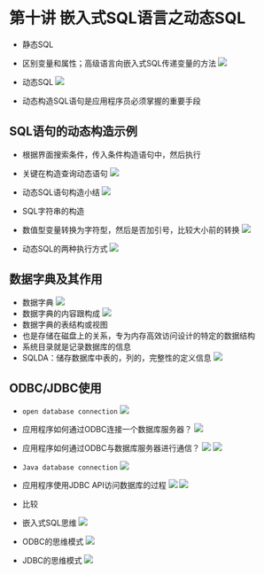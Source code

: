 
# 第十讲 嵌入式SQL语言之动态SQL

- 静态SQL
- 区别变量和属性；高级语言向嵌入式SQL传递变量的方法
![](http://i.imgur.com/f3ZLz2L.png)

- 动态SQL
![](http://i.imgur.com/Ma1U1E1.png)

- 动态构造SQL语句是应用程序员必须掌握的重要手段

## SQL语句的动态构造示例

- 根据界面搜索条件，传入条件构造语句中，然后执行
- 关键在构造查询动态语句
![](http://i.imgur.com/iopf8Dl.png)
- 动态SQL语句构造小结
![](http://i.imgur.com/rde7kc0.png)

- SQL字符串的构造
- 数值型变量转换为字符型，然后是否加引号，比较大小前的转换
![](http://i.imgur.com/A5NTItE.png)

- 动态SQL的两种执行方式
![](http://i.imgur.com/C3ZwEvG.png)

## 数据字典及其作用

- 数据字典
![](http://i.imgur.com/O4CGkNG.png)
- 数据字典的内容跟构成
![](http://i.imgur.com/Mfoibq2.png)
- 数据字典的表结构或视图
- 也是存储在磁盘上的关系，专为内存高效访问设计的特定的数据结构
- 系统目录就是记录数据库的信息
- SQLDA：储存数据库中表的，列的，完整性的定义信息
![](http://i.imgur.com/mndphEl.png)

## ODBC/JDBC使用

- `open database connection`
![](http://i.imgur.com/Q1ENAyh.png)
- 应用程序如何通过ODBC连接一个数据库服务器？
![](http://i.imgur.com/z0PRKBM.png)
- 应用程序如何通过ODBC与数据库服务器进行通信？
![](http://i.imgur.com/z1gg9NI.png)
![](http://i.imgur.com/fHMoVXV.png)

- `Java database connection`
![](http://i.imgur.com/jO04wIt.png)
- 应用程序使用JDBC API访问数据库的过程
![](http://i.imgur.com/UN4fuqb.png)
![](http://i.imgur.com/9wpJCeH.png)

- 比较
- 嵌入式SQL思维
![](http://i.imgur.com/xqIddTl.png)
- ODBC的思维模式
![](http://i.imgur.com/ebKRmNv.png)
- JDBC的思维模式
![](http://i.imgur.com/Ujl1NtH.png)